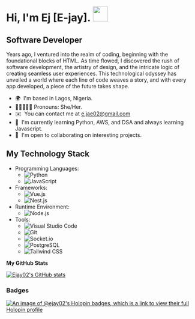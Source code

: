 Hi, I'm Ej [E-jay]. <img src="https://user-images.githubusercontent.com/84375918/191945102-778647b4-d74c-4526-875b-6ff4120ba9a5.gif" height="40" style="max-width: 100%; display: inline-block;"  />
============================

Software Developer
-------------

Years ago, I ventured into the realm of coding, beginning with the foundational blocks of HTML. As time flowed, I discovered the rush of software development, the artistry of design, and the intricate logic of creating seamless user experiences. This technological odyssey has unveiled a world where each line of code weaves a story, and with every app developed, a piece of the future takes shape.

* 🌍  I'm based in Lagos, Nigeria.
* 👩🏽‍🤝‍👨🏼  Pronouns: She/Her.
* ✉️  You can contact me at [e.jae02@gmail.com](mailto:e.jae02@gmail.com)
* 🧠  I'm currently learning Python, AWS, and DSA and always learning Javascript.
* 🤝  I'm open to collaborating on interesting projects.

## My Technology Stack

- Programming Languages: 
  - ![Python](https://img.shields.io/badge/Python-Intermediate-blue)
  - ![JavaScript](https://img.shields.io/badge/JavaScript-Advanced-yellow)
- Frameworks:
  - ![Vue.js](https://img.shields.io/badge/Vue.js-Intermediate-brightgreen)
  - ![Nest.js](https://img.shields.io/badge/Nest.js-Intermediate-brightgreen)
- Runtime Environment:
  - ![Node.js](https://img.shields.io/badge/Node.js-Advanced-brightgreen)
- Tools:
  - ![Visual Studio Code](https://img.shields.io/badge/Visual%20Studio%20Code-Advanced-blue)
  - ![Git](https://img.shields.io/badge/Git-Intermediate-blue)
  - ![Socket.io](https://img.shields.io/badge/Socket.io-Intermediate-blue)
  - ![PostgreSQL](https://img.shields.io/badge/PostgreSQL-Intermediate-blue)
  - ![Tailwind CSS](https://img.shields.io/badge/Tailwind%20CSS-Intermediate-blue)



<b>My GitHub Stats</b>

<a href="http://www.github.com/Ejay02"><img src="https://github-readme-stats.vercel.app/api?username=Ejay02&show_icons=true&hide=&count_private=true&title_color=0891b2&text_color=ffffff&icon_color=0891b2&bg_color=1c1917&hide_border=true&show_icons=true" alt="Ejay02's GitHub stats" /></a>

### Badges

[![An image of @ejay02's Holopin badges, which is a link to view their full Holopin profile](https://holopin.me/ejay02)](https://holopin.io/@ejay02)

<!---
Ejay02 is a ✨ special ✨ repository because its `README.md` (this file) appears on your GitHub profile.
You can click the Preview link to take a look at your changes.
// TOP LANG
<a href="https://github.com/Ejay02" align="right"><img src="https://github-readme-stats.vercel.app/api/top-langs/?username=Ejay02&langs_count=10&title_color=0891b2&text_color=ffffff&icon_color=0891b2&bg_color=1c1917&hide_border=true&locale=en&custom_title=Top%20%Languages" alt="Top Languages" /></a>
--->
